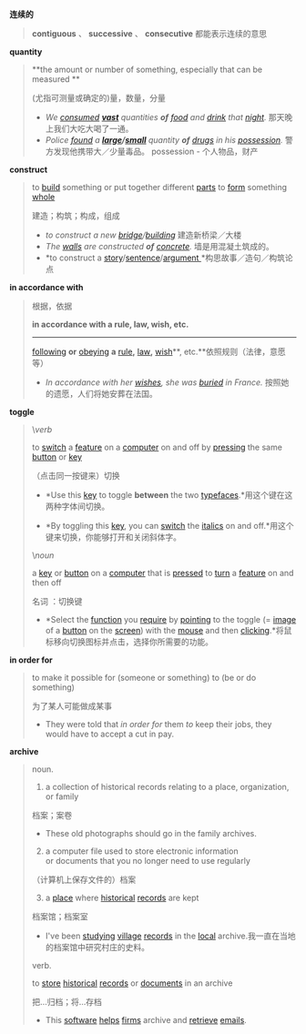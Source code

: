 **连续的**

>  **contiguous** 、 **successive** 、 **consecutive** 都能表示连续的意思

**quantity**

> **the  amount or  number of something, especially that can be measured **
> 
> (尤指可测量或确定的)量，数量，分量
> 
> - *We [consumed](https://dictionary.cambridge.org/zhs/词典/英语-汉语-简体/consume) **[vast](https://dictionary.cambridge.org/zhs/词典/英语-汉语-简体/vast)** quantities **of** [food](https://dictionary.cambridge.org/zhs/词典/英语-汉语-简体/food) and [drink](https://dictionary.cambridge.org/zhs/词典/英语-汉语-简体/drink) that [night](https://dictionary.cambridge.org/zhs/词典/英语-汉语-简体/night).*   那天晚上我们大吃大喝了一通。
> - *Police [found](https://dictionary.cambridge.org/zhs/词典/英语-汉语-简体/found) a **[large](https://dictionary.cambridge.org/zhs/词典/英语-汉语-简体/large)/[small](https://dictionary.cambridge.org/zhs/词典/英语-汉语-简体/small)** quantity **of** [drugs](https://dictionary.cambridge.org/zhs/词典/英语-汉语-简体/drug) in his [possession](https://dictionary.cambridge.org/zhs/词典/英语-汉语-简体/possession).* 警方发现他携带大／少量毒品。  possession - 个人物品，财产

**construct**

> to [build](https://dictionary.cambridge.org/zhs/词典/英语-汉语-简体/build) something or put together different [parts](https://dictionary.cambridge.org/zhs/词典/英语-汉语-简体/part) to [form](https://dictionary.cambridge.org/zhs/词典/英语-汉语-简体/form) something [whole](https://dictionary.cambridge.org/zhs/词典/英语-汉语-简体/whole)
> 
> 建造；构筑；构成，组成
> 
> - *to construct a new [bridge](https://dictionary.cambridge.org/zhs/词典/英语-汉语-简体/bridge)/[building](https://dictionary.cambridge.org/zhs/词典/英语-汉语-简体/building)* 建造新桥梁／大楼
> - *The [walls](https://dictionary.cambridge.org/zhs/词典/英语-汉语-简体/wall) are constructed **of** [concrete](https://dictionary.cambridge.org/zhs/词典/英语-汉语-简体/concrete).* 墙是用混凝土筑成的。
> - *to construct a [story](https://dictionary.cambridge.org/zhs/词典/英语-汉语-简体/story)/[sentence](https://dictionary.cambridge.org/zhs/词典/英语-汉语-简体/sentence)/[argument ](https://dictionary.cambridge.org/zhs/词典/英语-汉语-简体/argument)*构思故事／造句／构筑论点

**in accordance with**

> 根据，依据
> 
> **in accordance with a rule, law, wish, etc.**
> 
> ---
> 
> [following](https://dictionary.cambridge.org/zhs/词典/英语-汉语-简体/following) **or** [obeying](https://dictionary.cambridge.org/zhs/词典/英语-汉语-简体/obey) **a** [rule](https://dictionary.cambridge.org/zhs/词典/英语-汉语-简体/rule)**,** [law](https://dictionary.cambridge.org/zhs/词典/英语-汉语-简体/law)**,** [wish](https://dictionary.cambridge.org/zhs/词典/英语-汉语-简体/wish)**, etc.**依照规则（法律，意愿等）
> 
> - *In accordance with her [wishes](https://dictionary.cambridge.org/zhs/词典/英语-汉语-简体/wish), she was [buried](https://dictionary.cambridge.org/zhs/词典/英语-汉语-简体/bury) in France.* 按照她的遗愿，人们将她安葬在法国。

**toggle**

> \\*verb* 
> 
> to [switch](https://dictionary.cambridge.org/zhs/词典/英语-汉语-简体/switch) a [feature](https://dictionary.cambridge.org/zhs/词典/英语-汉语-简体/feature) on a [computer](https://dictionary.cambridge.org/zhs/词典/英语-汉语-简体/computer) on and off by [pressing](https://dictionary.cambridge.org/zhs/词典/英语-汉语-简体/pressing) the same [button](https://dictionary.cambridge.org/zhs/词典/英语-汉语-简体/button) or [key](https://dictionary.cambridge.org/zhs/词典/英语-汉语-简体/key)
> 
> （点击同一按键来）切换
> 
> - *Use this [key](https://dictionary.cambridge.org/zhs/词典/英语-汉语-简体/key) to toggle **between** the two [typefaces](https://dictionary.cambridge.org/zhs/词典/英语-汉语-简体/typeface).*用这个键在这两种字体间切换。
> 
> - *By toggling this [key](https://dictionary.cambridge.org/zhs/词典/英语-汉语-简体/key), you can [switch](https://dictionary.cambridge.org/zhs/词典/英语-汉语-简体/switch) the [italics](https://dictionary.cambridge.org/zhs/词典/英语-汉语-简体/italics) on and off.*用这个键来切换，你能够打开和关闭斜体字。
> 
> \\*noun*
> 
> a [key](https://dictionary.cambridge.org/zhs/词典/英语-汉语-简体/key) or [button](https://dictionary.cambridge.org/zhs/词典/英语-汉语-简体/button) on a [computer](https://dictionary.cambridge.org/zhs/词典/英语-汉语-简体/computer) that is [pressed](https://dictionary.cambridge.org/zhs/词典/英语-汉语-简体/pressed) to [turn](https://dictionary.cambridge.org/zhs/词典/英语-汉语-简体/turn) a [feature](https://dictionary.cambridge.org/zhs/词典/英语-汉语-简体/feature) on and then off
> 
> 名词 ：切换键
> 
> - *Select the [function](https://dictionary.cambridge.org/zhs/词典/英语-汉语-简体/function) you [require](https://dictionary.cambridge.org/zhs/词典/英语-汉语-简体/require) by [pointing](https://dictionary.cambridge.org/zhs/词典/英语-汉语-简体/pointing) to the toggle (= [image](https://dictionary.cambridge.org/zhs/词典/英语-汉语-简体/image) of a [button](https://dictionary.cambridge.org/zhs/词典/英语-汉语-简体/button) on the [screen](https://dictionary.cambridge.org/zhs/词典/英语-汉语-简体/screen)) with the [mouse](https://dictionary.cambridge.org/zhs/词典/英语-汉语-简体/mouse) and then [clicking](https://dictionary.cambridge.org/zhs/词典/英语-汉语-简体/click).*将鼠标移向切换图标并点击，选择你所需要的功能。

**in order for**

> to make it possible for (someone or something) to (be or do something)
> 
> 为了某人可能做成某事
> 
> - They were told that *in order for* them *to* keep their jobs, they would have to accept a cut in pay.

**archive**

> noun.
> 
> 1. a collection of historical records relating to a place, organization, or family
> 
> 档案；案卷
> 
> - These old photographs should go in the family archives.
> 2. a computer file used to store electronic information or documents that you no longer need to use regularly
> 
> （计算机上保存文件的）档案
> 
> 3. a [place](https://dictionary.cambridge.org/zhs/%E8%AF%8D%E5%85%B8/%E8%8B%B1%E8%AF%AD-%E6%B1%89%E8%AF%AD-%E7%AE%80%E4%BD%93/place "place") where [historical](https://dictionary.cambridge.org/zhs/%E8%AF%8D%E5%85%B8/%E8%8B%B1%E8%AF%AD-%E6%B1%89%E8%AF%AD-%E7%AE%80%E4%BD%93/historical "historical") [records](https://dictionary.cambridge.org/zhs/%E8%AF%8D%E5%85%B8/%E8%8B%B1%E8%AF%AD-%E6%B1%89%E8%AF%AD-%E7%AE%80%E4%BD%93/record "records") are kept
> 
> 档案馆；档案室
> 
> - I've been [studying](https://dictionary.cambridge.org/zhs/%E8%AF%8D%E5%85%B8/%E8%8B%B1%E8%AF%AD-%E6%B1%89%E8%AF%AD-%E7%AE%80%E4%BD%93/study "studying") [village](https://dictionary.cambridge.org/zhs/%E8%AF%8D%E5%85%B8/%E8%8B%B1%E8%AF%AD-%E6%B1%89%E8%AF%AD-%E7%AE%80%E4%BD%93/village "village") [records](https://dictionary.cambridge.org/zhs/%E8%AF%8D%E5%85%B8/%E8%8B%B1%E8%AF%AD-%E6%B1%89%E8%AF%AD-%E7%AE%80%E4%BD%93/record "records") in the [local](https://dictionary.cambridge.org/zhs/%E8%AF%8D%E5%85%B8/%E8%8B%B1%E8%AF%AD-%E6%B1%89%E8%AF%AD-%E7%AE%80%E4%BD%93/local "local") archive.我一直在当地的档案馆中研究村庄的史料。
> 
> verb.
> 
> to [store](https://dictionary.cambridge.org/zhs/%E8%AF%8D%E5%85%B8/%E8%8B%B1%E8%AF%AD-%E6%B1%89%E8%AF%AD-%E7%AE%80%E4%BD%93/store "store") [historical](https://dictionary.cambridge.org/zhs/%E8%AF%8D%E5%85%B8/%E8%8B%B1%E8%AF%AD-%E6%B1%89%E8%AF%AD-%E7%AE%80%E4%BD%93/historical "historical") [records](https://dictionary.cambridge.org/zhs/%E8%AF%8D%E5%85%B8/%E8%8B%B1%E8%AF%AD-%E6%B1%89%E8%AF%AD-%E7%AE%80%E4%BD%93/record "records") or [documents](https://dictionary.cambridge.org/zhs/%E8%AF%8D%E5%85%B8/%E8%8B%B1%E8%AF%AD-%E6%B1%89%E8%AF%AD-%E7%AE%80%E4%BD%93/document "documents") in an archive
> 
> 把…归档；将…存档
> 
> - This [software](https://dictionary.cambridge.org/zhs/%E8%AF%8D%E5%85%B8/%E8%8B%B1%E8%AF%AD-%E6%B1%89%E8%AF%AD-%E7%AE%80%E4%BD%93/software "software") [helps](https://dictionary.cambridge.org/zhs/%E8%AF%8D%E5%85%B8/%E8%8B%B1%E8%AF%AD-%E6%B1%89%E8%AF%AD-%E7%AE%80%E4%BD%93/help "helps") [firms](https://dictionary.cambridge.org/zhs/%E8%AF%8D%E5%85%B8/%E8%8B%B1%E8%AF%AD-%E6%B1%89%E8%AF%AD-%E7%AE%80%E4%BD%93/firm "firms") archive and [retrieve](https://dictionary.cambridge.org/zhs/%E8%AF%8D%E5%85%B8/%E8%8B%B1%E8%AF%AD-%E6%B1%89%E8%AF%AD-%E7%AE%80%E4%BD%93/retrieve "retrieve") [emails](https://dictionary.cambridge.org/zhs/%E8%AF%8D%E5%85%B8/%E8%8B%B1%E8%AF%AD-%E6%B1%89%E8%AF%AD-%E7%AE%80%E4%BD%93/email "emails").

